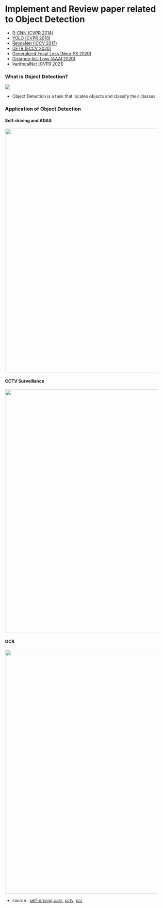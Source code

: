 # Implement and Review paper related to Object Detection

- [R-CNN (CVPR 2014)](https://github.com/Sangh0/Object-Detection/tree/main/R-CNN)  
- [YOLO (CVPR 2016)](https://github.com/Sangh0/Object-Detection/tree/main/YOLO)  
- [RetinaNet (ICCV 2017)](https://github.com/Sangh0/Object-Detection/tree/main/RetinaNet)  
- [DETR (ECCV 2020)](https://github.com/Sangh0/Object-Detection/tree/main/DETR)  
- [Generalized Focal Loss (NeurIPS 2020)](https://github.com/Sangh0/Object-Detection/tree/main/Generalized-FocalLoss) 
- [Distance-IoU Loss (AAAI 2020)](https://arxiv.org/abs/1911.08287)   
- [VarifocalNet (CVPR 2021)](https://github.com/Sangh0/Object-Detection/tree/main/VarifocalNet)  
  
### What is Object Detection?  
<img src = "https://kr.mathworks.com/discovery/object-detection/_jcr_content/mainParsys3/discoverysubsection/mainParsys3/image.adapt.full.medium.jpg/1639059373547.jpg">  

- Object Detection is a task that locates objects and classify their classes


### Application of Object Detection  
#### Self-driving and ADAS

<img src = "https://anolyticshome.files.wordpress.com/2020/09/maxresdefault-6.jpg" width=800>  

#### CCTV Surveillance

<img src = "https://i.ytimg.com/vi/md0aqbXlAyc/maxresdefault.jpg" width=800>  

#### OCR  

<img src = "https://miro.medium.com/max/1400/1*-qja367LABIs6dTJmImOGg.jpeg" width=800>

- source : [self-driving cars](https://anolyticshome.files.wordpress.com), [cctv](https://i.ytimg.com), [ocr](https://miro.medium.com)